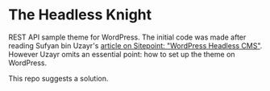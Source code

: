 The Headless Knight
===================

REST API sample theme for WordPress. The initial code was made after reading Sufyan bin Uzayr's
 [article on Sitepoint: "WordPress Headless CMS"](https://www.sitepoint.com/wordpress-headless-cms/). 
However Uzayr omits an essential point: how to set up the theme on WordPress.

This repo suggests a solution.